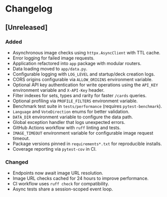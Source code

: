# Changelog

## [Unreleased]
### Added
- Asynchronous image checks using `httpx.AsyncClient` with TTL cache.
- Error logging for failed image requests.
- Application refactored into `app` package with modular routers.
- Data loading moved to `app/data.py`.
- Configurable logging with `LOG_LEVEL` and startup/deck creation logs.
- CORS origins configurable via `ALLOW_ORIGINS` environment variable.
- Optional API key authentication for write operations using the `API_KEY`
  environment variable and `X-API-Key` header.
- Filter indexes for sets, types and rarity for faster `/cards` queries.
- Optional profiling via `PROFILE_FILTERS` environment variable.
- Benchmark test suite in `tests/performance` (requires `pytest-benchmark`).
- `Language` and `VoteDirection` enums for better validation.
- `DATA_DIR` environment variable to configure the data path.
- Global exception handler that logs unexpected errors.
- GitHub Actions workflow with `ruff` linting and tests.
- `IMAGE_TIMEOUT` environment variable for configurable image request timeout.
- Package versions pinned in `requirements*.txt` for reproducible installs.
- Coverage reporting via `pytest-cov` in CI.

### Changed
- Endpoints now await image URL resolution.
- Image URL checks cached for 24 hours to improve performance.
- CI workflow uses `ruff check` for compatibility.
- Async tests share a session-scoped event loop.

